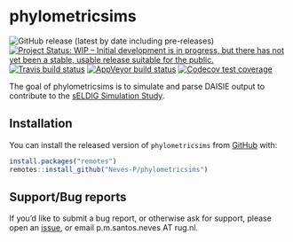 
<!-- README.md is generated from README.Rmd. Please edit that file -->

# phylometricsims

<!-- badges: start -->

![GitHub release (latest by date including
pre-releases)](https://img.shields.io/github/v/release/Neves-P/phylometricsims?include_prereleases)
[![Project Status: WIP – Initial development is in progress, but there
has not yet been a stable, usable release suitable for the
public.](https://www.repostatus.org/badges/latest/wip.svg)](https://www.repostatus.org/#wip)
[![Travis build
status](https://travis-ci.com/Neves-P/phylometricsims.svg?branch=master)](https://travis-ci.com/Neves-P/phylometricsims)
[![AppVeyor build
status](https://ci.appveyor.com/api/projects/status/github/Neves-P/phylometricsims?branch=master&svg=true)](https://ci.appveyor.com/project/Neves-P/phylometricsims)
[![Codecov test
coverage](https://codecov.io/gh/Neves-P/phylometricsims/branch/master/graph/badge.svg)](https://codecov.io/gh/Neves-P/phylometricsims?branch=master)
<!-- badges: end -->

The goal of phylometricsims is to simulate and parse DAISIE output to
contribute to the [sELDIG Simulation
Study](https://github.com/sELDIG/SimulationStudy).

## Installation

You can install the released version of `phylometricsims` from
[GitHub](https://github.com/Neves-P/phylometricsims) with:

``` r
install.packages("remotes")
remotes::install_github("Neves-P/phylometricsims")
```

## Support/Bug reports

If you’d like to submit a bug report, or otherwise ask for support,
please open an
[issue](https://github.com/Neves-P/phylometricsims/issues), or email
p.m.santos.neves AT rug.nl.
